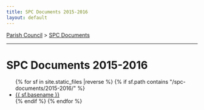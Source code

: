 ```yaml
---
title: SPC Documents 2015-2016
layout: default
---
```


[Parish Council](../..) > [SPC Documents](..)

-----


# SPC Documents 2015-2016

<ul class="flist">
{% for  sf in site.static_files |reverse %}
 {% if sf.path contains "/spc-documents/2015-2016/" %}
  <li>
   <a href="{{sf.path}}">{{ sf.basename }}</a>
  </li>
  {% endif %}
{% endfor %}
</ul>

